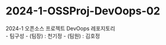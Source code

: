 # 2024-1-OSSProj-DevOops-02

2024-1 오픈소스 프로젝트 DevOops 레포지토리    
    - 팀구성
    - (팀장) : 천기정
    - (팀원) : 김호정
    